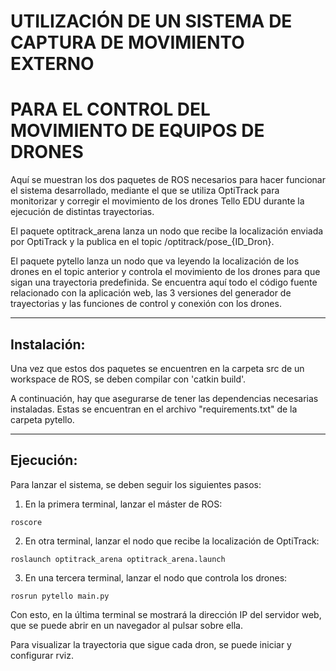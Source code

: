 # UTILIZACIÓN DE UN SISTEMA DE CAPTURA DE MOVIMIENTO EXTERNO 
# PARA EL CONTROL DEL MOVIMIENTO DE EQUIPOS DE DRONES

Aquí se muestran los dos paquetes de ROS necesarios para hacer funcionar el sistema desarrollado,
mediante el que se utiliza OptiTrack para monitorizar y corregir el movimiento de los drones
Tello EDU durante la ejecución de distintas trayectorias.

El paquete optitrack_arena lanza un nodo que recibe la localización enviada por OptiTrack y la
publica en el topic /optitrack/pose_{ID_Dron}.

El paquete pytello lanza un nodo que va leyendo la localización de los drones en el topic anterior
y controla el movimiento de los drones para que sigan una trayectoria predefinida. Se encuentra
aquí todo el código fuente relacionado con la aplicación web, las 3 versiones del generador de
trayectorias y las funciones de control y conexión con los drones.

--------------------------------------------------------------------------------------------------

## Instalación:

Una vez que estos dos paquetes se encuentren en la carpeta src de un workspace de ROS, se deben
compilar con 'catkin build'.

A continuación, hay que asegurarse de tener las dependencias necesarias instaladas. Estas se
encuentran en el archivo "requirements.txt" de la carpeta pytello.

--------------------------------------------------------------------------------------------------

## Ejecución:

Para lanzar el sistema, se deben seguir los siguientes pasos:

1. En la primera terminal, lanzar el máster de ROS:
```
roscore
```

2. En otra terminal, lanzar el nodo que recibe la localización de OptiTrack:
```
roslaunch optitrack_arena optitrack_arena.launch
```

3. En una tercera terminal, lanzar el nodo que controla los drones:
```
rosrun pytello main.py
```

Con esto, en la última terminal se mostrará la dirección IP del servidor web, que se puede abrir
en un navegador al pulsar sobre ella.

Para visualizar la trayectoria que sigue cada dron, se puede iniciar y configurar rviz.



